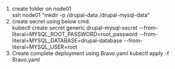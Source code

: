 1) create folder on node01 <br>
 ssh node01 "mkdir -p /drupal-data /drupal-mysql-data"
2) create secret using below cmd. <br>
kubectl create secret generic drupal-mysql-secret --from-literal=MYSQL_ROOT_PASSWORD=root_password --from-literal=MYSQL_DATABASE=drupal-database --from-literal=MYSQL_USER=root
3) Create complete deployment using Bravo.yaml
kubectl apply -f Bravo.yaml

